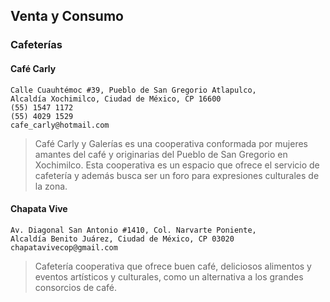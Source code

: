 ## Venta y Consumo

### Cafeterías

#### Café Carly

    Calle Cuauhtémoc #39, Pueblo de San Gregorio Atlapulco,
    Alcaldía Xochimilco, Ciudad de México, CP 16600
    (55) 1547 1172
    (55) 4029 1529
    cafe_carly@hotmail.com

> Café Carly y Galerías es una cooperativa conformada por mujeres amantes del café y originarias del Pueblo de San Gregorio en Xochimilco. Esta cooperativa es un espacio que ofrece el servicio de cafetería y además busca ser un foro para expresiones culturales de la zona. 


#### Chapata Vive

    Av. Diagonal San Antonio #1410, Col. Narvarte Poniente,
    Alcaldía Benito Juárez, Ciudad de México, CP 03020
    chapatavivecop@gmail.com

> Cafetería cooperativa que ofrece buen café, deliciosos alimentos y eventos artísticos y culturales, como un alternativa a los grandes consorcios de café.
